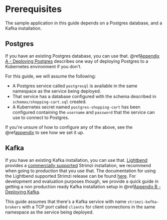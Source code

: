 # Prerequisites

The sample application in this guide depends on a Postgres database, and a Kafka installation.

## Postgres

If you have an existing Postgres database, you can use that. @ref[Appendix A - Deploying Postgres](deploying-postgres.md) describes one way of deploying Postgres to a Kubernetes environment if you don't.

For this guide, we will assume the following:

* A Postgres service called `postgresql` is available in the same namespace as the service being deployed.
* That service has a database configured with the schema described in `schemas/shopping-cart.sql` created.
* A Kubernetes secret named `postgres-shopping-cart` has been configured containing the `username` and `password` that the service can use to connect to Postgres.

If you're unsure of how to configure any of the above, see the @ref[appendix](deploying-postgres.md) to see how we set it up.

## Kafka

If you have an existing Kafka installation, you can use that. [Lightbend](https://www.lightbend.com) provides a [commercially supported](https://www.lightbend.com/lightbend-platform) Strimzi installation, we recommend when going to production that you use that. The documentation for using the Lightbend supported Strimzi release can be found [here](https://developer.lightbend.com/docs/fast-data-platform/current/index.html#strimzi-operator-kafka). For development and evaluation purposes though, we provide a quick guide in getting a non production ready Kafka installation setup in @ref[Appendix B - Deploying Kafka](deploying-kafka.md).

This guide assumes that there's a Kafka service with name `strimzi-kafka-brokers` with a TCP port called `clients` for client connections in the same namespace as the service being deployed.
